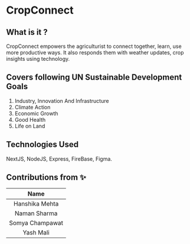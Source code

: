 # CropConnect

## What is it ?

CropConnect empowers the agriculturist to connect together, learn, use more productive ways.
It also responds them with weather updates, crop insights using technology.

## Covers following UN Sustainable Development Goals

1. Industry, Innovation And Infrastructure
2. Climate Action
3. Economic Growth
4. Good Health
5. Life on Land

## Technologies Used

NextJS, NodeJS, Express, FireBase, Figma.

## Contributions from ✨

|Name |
| :-----: |
| Hanshika Mehta |
| Naman Sharma |
| Somya Champawat |
| Yash Mali |

